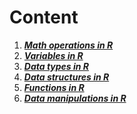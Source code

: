 # **Content**

1. ***[Math operations in R](source/md/math_operations.md)***
2. ***[Variables in R](source/md/variables.md)***
3. ***[Data types in R](source/md/data_types.md)***
4. ***[Data structures in R](source/md/data_structures.md)***
5. ***[Functions in R](source/md/functions.md)***
6. ***[Data manipulations in R](source/md/data_manipulations.md)***